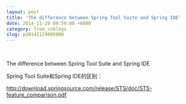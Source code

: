 ```yaml
---
layout: post
title: 'The difference between Spring Tool Suite and Spring IDE'
date: 2014-11-29 09:59:00 +0800
category: from_cnblogs
slug: p20141129095900
---
```



<p><br>
</p>
<p>The difference between Spring Tool Suite and Spring IDE<br>
</p>
<p>Spring Tool Suite和Spring IDE的区别：<br>
</p>
<p><a target="_blank" href="http://download.springsource.com/release/STS/doc/STS-feature_comparison.pdf">http://download.springsource.com/release/STS/doc/STS-feature_comparison.pdf</a><br>
</p>
   

